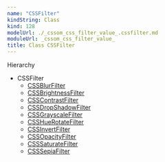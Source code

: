 ```yaml
---
name: "CSSFilter"
kindString: Class
kind: 128
modelUrl: ./_cssom_css_filter_value_.cssfilter.md
moduleUrl: _cssom_css_filter_value_
title: Class CSSFilter
---
```



<section class="pt-2 tsd-panel tsd-hierarchy">
<div class="lead">Hierarchy</div>
<ul class="pl-3 tsd-hierarchy list-style-initial">
<li>
<span class="target">CSSFilter</span>

<ul class="pl-3 tsd-hierarchy list-style-initial">
<li>
<a href="../_cssom_css_filter_value_.cssblurfilter/" class="tsd-signature-type">CSSBlurFilter</a>
</li>
<li>
<a href="../_cssom_css_filter_value_.cssbrightnessfilter/" class="tsd-signature-type">CSSBrightnessFilter</a>
</li>
<li>
<a href="../_cssom_css_filter_value_.csscontrastfilter/" class="tsd-signature-type">CSSContrastFilter</a>
</li>
<li>
<a href="../_cssom_css_filter_value_.cssdropshadowfilter/" class="tsd-signature-type">CSSDropShadowFilter</a>
</li>
<li>
<a href="../_cssom_css_filter_value_.cssgrayscalefilter/" class="tsd-signature-type">CSSGrayscaleFilter</a>
</li>
<li>
<a href="../_cssom_css_filter_value_.csshuerotatefilter/" class="tsd-signature-type">CSSHueRotateFilter</a>
</li>
<li>
<a href="../_cssom_css_filter_value_.cssinvertfilter/" class="tsd-signature-type">CSSInvertFilter</a>
</li>
<li>
<a href="../_cssom_css_filter_value_.cssopacityfilter/" class="tsd-signature-type">CSSOpacityFilter</a>
</li>
<li>
<a href="../_cssom_css_filter_value_.csssaturatefilter/" class="tsd-signature-type">CSSSaturateFilter</a>
</li>
<li>
<a href="../_cssom_css_filter_value_.csssepiafilter/" class="tsd-signature-type">CSSSepiaFilter</a>
</li>
</ul>
</li>
</ul>

</section>





